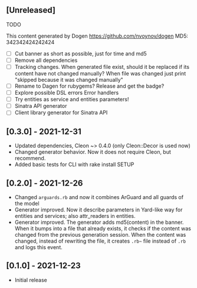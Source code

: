 ## [Unreleased]

TODO

This content generated by Dogen
https://github.com/nvoynov/dogen
MD5: 342342424242424

- [ ] Cut banner as short as possible, just for time and md5
- [ ] Remove all dependencies
- [ ] Tracking changes. When generated file exist, should it be replaced if its content have not changed manually? When file was changed just print "skipped because it was changed manually"
- [ ] Rename to Dagen for rubygems? Release and get the badge?
- [ ] Explore possible DSL errors Error handlers
- [ ] Try entities as service and entities parameters!
- [ ] Sinatra API generator
- [ ] Client library generator for Sinatra API

## [0.3.0] - 2021-12-31

- Updated dependencies, Cleon ~> 0.4.0 (only Cleon::Decor is used now)
- Changed generator behavior. Now it does not require Cleon, but recommend.
- Added basic tests for CLI with rake install SETUP

## [0.2.0] - 2021-12-26

- Changed `arguards.rb` and now it combines ArGuard and all guards of the model
- Generator improved. Now it describe parameters in Yard-like way for entities and services; also attr_readers in entities.
- Generator improved. The generator adds md5(content) in the banner. When it bumps into a file that already exists, it checks if the content was changed from the previous generation session. When the content was changed, instead of rewriting the file, it creates `.rb~` file instead of `.rb` and logs this event.

## [0.1.0] - 2021-12-23

- Initial release

